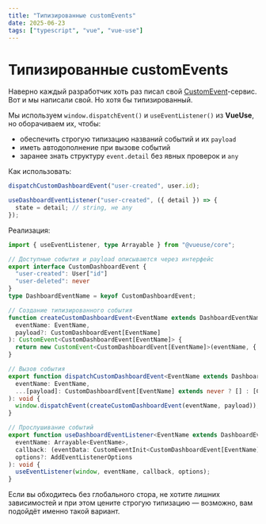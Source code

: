 ```yaml
---
title: "Типизированные customEvents"
date: 2025-06-23
tags: ["typescript", "vue", "vue-use"]
---
```


# Типизированные customEvents

Наверно каждый разработчик хоть раз писал свой [CustomEvent](https://developer.mozilla.org/en-US/docs/Web/API/CustomEvent)-сервис.
Вот и мы написали свой. Но хотя бы типизированный.

Мы используем `window.dispatchEvent()` и `useEventListener()` из **VueUse**, но оборачиваем их, чтобы:

- обеспечить строгую типизацию названий событий и их `payload`
- иметь автодополнение при вызове событий
- заранее знать структуру `event.detail` без явных проверок и `any`

Как использовать:

```ts
dispatchCustomDashboardEvent("user-created", user.id);

useDashboardEventListener("user-created", ({ detail }) => {
  state = detail; // string, не any
});
```

Реализация:

```ts
import { useEventListener, type Arrayable } from "@vueuse/core";

// Доступные события и payload описываются через интерфейс
export interface CustomDashboardEvent {
  "user-created": User["id"]
  "user-deleted": never
}
type DashboardEventName = keyof CustomDashboardEvent;

// Создание типизированного события
function createCustomDashboardEvent<EventName extends DashboardEventName>(
  eventName: EventName,
  payload?: CustomDashboardEvent[EventName]
): CustomEvent<CustomDashboardEvent[EventName]> {
  return new CustomEvent<CustomDashboardEvent[EventName]>(eventName, { detail: payload });
}

// Вызов события
export function dispatchCustomDashboardEvent<EventName extends DashboardEventName>(
  eventName: EventName,
  ...[payload]: CustomDashboardEvent[EventName] extends never ? [] : [CustomDashboardEvent[EventName]]
): void {
  window.dispatchEvent(createCustomDashboardEvent(eventName, payload));
}

// Прослушивание событий
export function useDashboardEventListener<EventName extends DashboardEventName>(
  eventName: Arrayable<EventName>,
  callback: (eventData: CustomEventInit<CustomDashboardEvent[EventName]>) => void,
  options?: AddEventListenerOptions
): void {
  useEventListener(window, eventName, callback, options);
}
```

Если вы обходитесь без глобального стора, не хотите лишних зависимостей и при этом цените строгую типизацию — возможно, вам подойдёт именно такой вариант.
